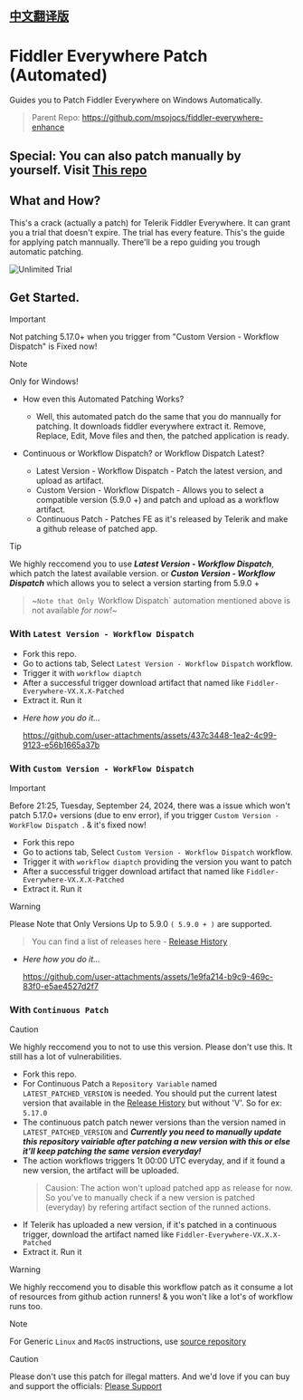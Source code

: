 ## [中文翻译版](README_CN.md)

# Fiddler Everywhere Patch (Automated)
Guides you to Patch Fiddler Everywhere on Windows Automatically. 
> Parent Repo: https://github.com/msojocs/fiddler-everywhere-enhance

## Special: You can also patch manually by yourself. Visit [This repo](https://github.com/sipsuru/fiddler-everywhere-patch-manual)

## What and How?
This's a crack (actually a patch) for Telerik Fiddler Everywhere. It can grant you a trial that doesn't expire. The trial has every feature. 
This's the guide for applying patch mannually. There'll be a repo guiding you trough automatic patching.

![Unlimited Trial](https://github.com/user-attachments/assets/e9c83778-27fa-456a-96e6-07bb0cd7f4ad)

## Get Started.

 > [!IMPORTANT]
 > Not patching 5.17.0+ when you trigger from "Custom Version - Workflow Dispatch" is Fixed now!

 > [!NOTE]
 > Only for Windows!

 * How even this Automated Patching Works?
   - Well, this automated patch do the same that you do mannually for patching. It downloads fiddler everywhere extract it. Remove, Replace, Edit, Move files and then, the patched application is ready.

 * Continuous or Workflow Dispatch? or Workflow Dispatch Latest?
   - Latest Version - Workflow Dispatch - Patch the latest version, and upload as artifact.
   - Custom Version - Workflow Dispatch - Allows you to select a compatible version (5.9.0 +) and patch  and upload as a workflow artifact.
   - Continuous Patch - Patches FE as it's released by Telerik and make a github release of patched app.

> [!TIP]
> We highly reccomend you to use ***Latest Version - Workflow Dispatch***, which patch the latest available version. or ***Custon Version - Workflow Dispatch*** which allows you to select a version starting from 5.9.0 +

> ~`Note that Only `Workflow Dispatch` automation mentioned above is not available *for now!*~


### With `Latest Version - Workflow Dispatch`
  - Fork this repo.
  - Go to actions tab, Select `Latest Version - Workflow Dispatch` workflow.
  - Trigger it with `workflow diaptch`
  - After a successful trigger download artifact that named like `Fiddler-Everywhere-VX.X.X-Patched`
  - Extract it. Run it

  * *Here how you do it...*

    https://github.com/user-attachments/assets/437c3448-1ea2-4c99-9123-e56b1665a37b


### With `Custom Version - WorkFlow Dispatch`

  > [!IMPORTANT]
  > Before 21:25, Tuesday, September 24, 2024, there was a issue which won't patch 5.17.0+ versions (due to env error), if you trigger `Custom Version - WorkFlow Dispatch
`. & it's fixed now!


  - Fork this repo
  - Go to actions tab, Select `Custom Version - Workflow Dispatch` workflow.
  - Trigger it with `workflow diaptch` providing the version you want to patch
  - After a successful trigger download artifact that named like `Fiddler-Everywhere-VX.X.X-Patched`
  - Extract it. Run it

  > [!WARNING]
  > Please Note that Only Versions Up to 5.9.0 `( 5.9.0 + )` are supported.
  
  > You can find a list of releases here - [Release History](https://www.telerik.com/support/whats-new/fiddler-everywhere/release-history)

  * *Here how you do it...*

    https://github.com/user-attachments/assets/1e9fa214-b9c9-469c-83f0-e5ae4527d2f7


### With `Continuous Patch`
  > [!CAUTION]
  > We highly reccomend you to not to use this version. Please don't use this. It still has a lot of vulnerabilities. 
  
  - Fork this repo.
  - For Continuous Patch a `Repository Variable` named `LATEST_PATCHED_VERSION` is needed. You should put the current latest version that available in the [Release History](https://www.telerik.com/support/whats-new/fiddler-everywhere/release-history) but without 'V'. So for ex: `5.17.0`
  - The continuous patch patch newer versions than the version named in `LATEST_PATCHED_VERSION` and ***Currently you need to manually update this repository vairiable after patching a new version with this or else it'll keep patching the same version everyday!***
  - The action workflows triggers 1t 00:00 UTC everyday, and if it found a new version, the artifact will be uploaded.
    > Causion: The action won't upload patched app as release for now. So you've to manually check if a new version is patched (everyday) by refering artifact section of the runned actions.
  - If Telerik has uploaded a new version, if it's patched in a continuous trigger, download the artifact named like `Fiddler-Everywhere-VX.X.X-Patched`
  - Extract it. Run it

  > [!WARNING]
  > We highly reccomend you to disable this workflow patch as it consume a lot of resources from github action runners! & you won't like a lot's of workflow runs too.

> [!NOTE]
> For Generic `Linux` and `MacOS` instructions, use [source repository](https://github.com/msojocs/fiddler-everywhere-enhance)

> [!CAUTION]
> Please don't use this patch for illegal matters. And we'd love if you can buy and support the officials: [Please Support](https://www.telerik.com/purchase/fiddler)
